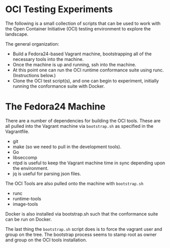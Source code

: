 # OCI Testing Experiments
The following is a small collection of scripts that can be used to work with the Open Container Initiative (OCI)
testing environment to explore the landscape. 

The general organization: 

* Build a Fedora24-based Vagrant machine, bootstrapping all of the necessary tools into the machine. 
* Once the machine is up and running, ssh into the machine. 
* At this point one can run the OCI runtime conformance suite using runc. (Instructions below.)
* Clone the OCI test script(s), and one can begin to experiment, initially running the conformance suite with Docker. 

# The Fedora24 Machine
There are a number of dependencies for building the OCI tools. 
These are all pulled into the Vagrant machine via `bootstrap.sh` as specified in the Vagrantfile. 

* git
* make (so we need to pull in the development tools). 
* Go
* libseccomp
* ntpd is useful to keep the Vagrant machine time in sync depending upon the environment.
* jq is useful for parsing json files.

The OCI Tools are also pulled onto the machine with `bootstrap.sh`

* runc
* runtime-tools
* image-tools

Docker is also installed via bootstrap.sh such that the conformance suite can be run on Docker. 

The last thing the `bootstrap.sh` script does is to force the vagrant user and group on the tree. 
The bootstrap process seems to stamp root as owner and group on the OCI tools installation. 


